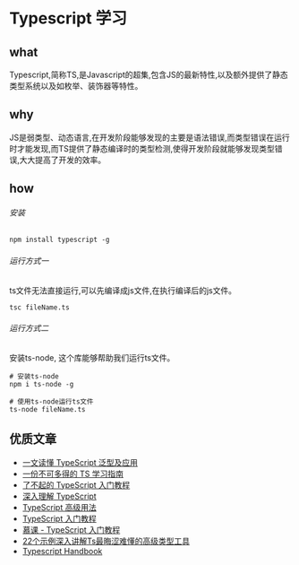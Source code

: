 # Typescript 学习

## what
Typescript,简称TS,是Javascript的超集,包含JS的最新特性,以及额外提供了静态类型系统以及如枚举、装饰器等特性。

## why
JS是弱类型、动态语言,在开发阶段能够发现的主要是语法错误,而类型错误在运行时才能发现,而TS提供了静态编译时的类型检测,使得开发阶段就能够发现类型错误,大大提高了开发的效率。

## how

###### 安装
```
npm install typescript -g
```

###### 运行方式一
ts文件无法直接运行,可以先编译成js文件,在执行编译后的js文件。
```Shell
tsc fileName.ts
```

###### 运行方式二
安装ts-node, 这个库能够帮助我们运行ts文件。
```Shell
# 安装ts-node
npm i ts-node -g

# 使用ts-node运行ts文件
ts-node fileName.ts
```


## 优质文章
 - [一文读懂 TypeScript 泛型及应用](https://juejin.cn/post/6844904184894980104)
 - [一份不可多得的 TS 学习指南](https://juejin.cn/post/6872111128135073806)
 - [了不起的 TypeScript 入门教程](https://juejin.cn/post/6844904182843965453)
 - [深入理解 TypeScript](https://jkchao.github.io/typescript-book-chinese/)
 - [TypeScript 高级用法](https://juejin.cn/post/6926794697553739784)
 - [TypeScript 入门教程](https://ts.xcatliu.com/)
 - [慕课 - TypeScript 入门教程](https://www.wenjiangs.com/docs/typescript-introduction-2)
 - [22个示例深入讲解Ts最晦涩难懂的高级类型工具](https://juejin.cn/post/6994102811218673700)
 - [Typescript Handbook](https://www.typescriptlang.org/docs/handbook/intro.html)

